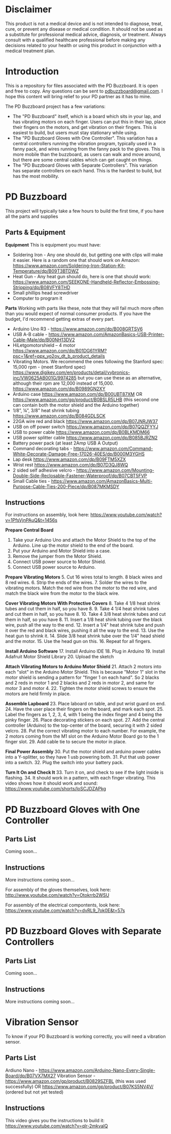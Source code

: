 # Disclaimer
This product is not a medical device and is not intended to diagnose, treat, cure, or prevent any disease or medical condition. It should not be used as a substitute for professional medical advice, diagnosis, or treatment. Always consult with a qualified healthcare professional before making any decisions related to your health or using this product in conjunction with a medical treatment plan.

# Introduction
This is a repository for files associated with the PD Buzzboard.  It is open and free to copy.  Any questions can be sent to pdbuzzboard@gmail.com. I hope this content will bring relief to your PD partner as it has to mine.

The PD Buzzboard project has a few variations:
- The "PD Buzzboard" itself, which is a board which sits in your lap, and has vibrating motors on each finger. Users can put this in their lap, place their fingers on the motors, and get vibration on their fingers. This is easiest to build, but users must stay stationary while using.
- The "PD Buzzboard Gloves with One Controller". This variation has a central controllers running the vibration program, typically used in a fanny pack, and wires running from the fanny pack to the gloves. This is more mobile than the buzzboard, as users can walk and move around, but there are some central cables which can get caught on things.
- The "PD Buzzboard Gloves with Separate Controllers". This variation has separate controllers on each hand. This is the hardest to build, but has the most mobility.

# PD Buzzboard
This project will typically take a few hours to build the first time, if you have all the parts and supplies

## Parts & Equipment
**Equipment**
This is equipment you must have:
- Soldering Iron - Any one should do, but getting one with clips will make it easier. Here is a random one that should work on Amazon: https://www.amazon.com/Soldering-Iron-Station-Kit-Temperature/dp/B09T3BTDWZ
- Heat Gun - Any heat gun should do, here is one that should work: https://www.amazon.com/SEEKONE-Handheld-Reflector-Embossing-Stripping/dp/B08VFY8THD
- Small phillips head screwdriver
- Computer to program it

**Parts**
Working with parts like these, note that they will fail much more often than you would expect of normal consumer products. If you have the budget, I'd recommend getting extras of every part.

- Arduino Uno R3 -	https://www.amazon.com/dp/B008GRTSV6
- USB A-B cable - https://www.amazon.com/AmazonBasics-USB-Printer-Cable-Male/dp/B00NH13DV2
- HiLetgomotorshield – 4 motor	https://www.amazon.com/dp/B01DG61YRM?psc=1&ref=ppx_yo2ov_dt_b_product_details
- Vibrating Motors. We recommend the ones following the Stanford spec: 15,000 rpm -   (meet Stanford spec)	https://www.digikey.com/en/products/detail/vybronics-inc/VW0625AB001G/9974285 but you can use these as an alternative, although their rpm are 12,000 instead of 15,000.	https://www.amazon.com/dp/B0989GN2XY
- Arduino case	https://www.amazon.com/dp/B00UBT87XM OR https://www.amazon.com/gp/product/B0BSLR5LHB (this second one can contain both the motor shield and the Arduino together)
- 1/8”, ¼”, 3/8” heat shrink tubing	https://www.amazon.com/dp/B084GDLSCK
- 22GA wire red and black 	https://www.amazon.com/dp/B07JNRJW37
- USB on off power switch	https://www.amazon.com/dp/B07QQZFYYJ
- USB to power cable	https://www.amazon.com/dp/B0BLKMDM66
- USB power splitter cable	https://www.amazon.com/dp/B085BJRZN2
- Battery power pack (at least 2Amp USB A Output)	
- Command decorating tabs	- https://www.amazon.com/Command-White-Decorate-Damage-Free-17026-40ES/dp/B000M3YGHS
- Lap desk	https://www.amazon.com/dp/B09FTM5XZX
- Wrist rest	https://www.amazon.com/dp/B07D3QJ8WQ
- 2 sided self adhesive velcro	- https://www.amazon.com/Mounting-Double-Side-Reclosable-Fastener-Waterproof/dp/B07CBT5FVP
- Small Cable ties	- https://www.amazon.com/AmazonBasics-Multi-Purpose-Cable-Ties-200-Piece/dp/B087MKMSDY

## Instructions
For instructions on assembly, look here: https://www.youtube.com/watch?v=1PfsVjnPAuQ&t=1456s

**Prepare Central Board**
1. Take your Arduino Uno and attach the Motor Shield to the top of the Arduino. Line up the motor shield to the end of the board.
2. Put your Arduino and Motor Shield into a case.
3. Remove the jumper from the Motor Shield.
3. Connect USB power source to Motor Shield.
4. Connect USB power source to Arduino.

**Prepare Vibrating Motors**
5. Cut 16 wires total to length. 8 black wires and 8 red wires.
6. Strip the ends of the wires.
7. Solder the wires to the vibrating motors. Match the red wire from the motor to the red wire, and match the black wire from the motor to the black wire.

**Cover Vibrating Motors With Protective Covers**
8. Take 4 1/8 heat shrink tubes and cut them in half, so you have 8.
9. Take 4 1/4 heat shrink tubes and cut them in half, so you have 8.
10. Take 4 3/8 heat shrink tubes and cut them in half, so you have 8.
11. Insert a 1/8 heat shink tubing over the black wire, push all the way to the end.
12. Insert a 1/4" heat shrink tube and push it over the red and black wires, pushing it all the way to the end.
13. Use the heat gun to shrink it.
14. Slide 3/8 heat shrink tube over the 1/4" head shield and the motor.
15. Use the head gun on this.
16. Repeat for all fingers.

**Install Arduino Software**
17. Install Arduino IDE
18. Plug in Arduino
19. Install Adafruit Motor Shield Library
20. Upload the sketch

**Attach Vibrating Motors to Arduino Motor Shield**
21. Attach 2 motors into each "slot" in the Arduino Motor Shield. This is because "Motor 1" slot in the motor shield is sending a pattern for "finger 1 on each hand". So 2 blacks and 2 reds in motor 1 and 2 blacks and 2 reds in motor 2, and same for motor 3 and motor 4.
22. Tighten the motor shield screws to ensure the motors are held firmly in place.

**Assemble Lapboard**
23. Place laboard on table, and put wrist guard on end.
24. Have the user place their fingers on the board, and mark each spot.
25. Label the fingers as 1, 2, 3, 4, with 1 being the index finger and 4 being the pinky finger.
26. Place decorating stickers on each spot. 
27. Add the central controller (Arduino) to the top-center of the board, securing it with 2 sided velcro.
28. Put the correct vibrating motor to each number. For example, the 2 motors coming from the M1 slot on the Arduino Motor Board go to the 1 finger slot. 
29. Add cable tie to secure the motor in place.

**Final Power Assembly**
30. Put the motor shield and arduino power cables into a Y-splitter, so they have 1 usb powering both.
31. Put that usb power into a switch.
32. Plug the switch into your battery pack.

**Turn It On and Check It**
33. Turn it on, and check to see if the light inside is flashing.
34. It should work in a pattern, with each finger vibrating. This video shows how it should work and sound: https://www.youtube.com/shorts/loSCJDZAPkg



# PD Buzzboard Gloves with One Controller

## Parts List
Coming soon...

## Instructions
More instructions coming soon...

For assembly of the gloves themselves, look here: http://www.youtube.com/watch?v=Otokrrb2WSU 

For assembly of the electrical compontents, look here: https://www.youtube.com/watch?v=dvRL9_7ok0E&t=57s

# PD Buzzboard Gloves with Separate Controllers

## Parts List
Coming soon...

## Instructions
More instructions coming soon...

# Vibration Sensor
To know if your PD Buzzboard is working correctly, you will need a vibration sensor.

## Parts List
Ardiuno Nano - https://www.amazon.com/Arduino-Nano-Every-Single-Board/dp/B07VX7MX27
Vibration Sensor - https://www.amazon.com/gp/product/B0829SZFBL (this was used successfully) OR https://www.amazon.com/gp/product/B07KS5NV4V/ (ordered but not yet tested)

## Instructions
This video gives you the instructions to build it:
https://www.youtube.com/watch?v=qlr-2mkvalQ

